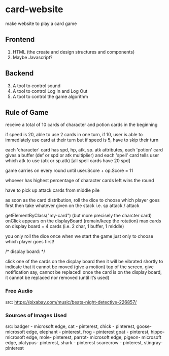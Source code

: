# card-website
make website to play a card game

## Frontend
1. HTML (the create and design structures and components)
2. Maybe Javascript?

## Backend
3. A tool to control sound
4. A tool to control Log In and Log Out
4. A tool to control the game algorithm

## Rule of Game
receive a total of 10 cards of character and potion cards in the beginning 

if speed is 20, able to use 2 cards in one turn, if 10, user is able to immediately use card at their turn but if speed is 5, have to skip their turn 

each 'character' card has spd, hp, atk, sp. atk attributes, each 'potion' card gives a buffer (def or spd or atk multiplier) and each 'spell' card tells user which atk to use (atk or sp.atk) 
[all spell cards have 20 spd]

game carries on every round until user.Score + op.Score = 11

whoever has highest percentage of character cards left wins the round

have to pick up attack cards from middle pile 


as soon as the card distribution,
roll the dice to choose which player goes first
then take whatever given on the stack i.e. sp attack / attack

getElementByClass("my-card") (but more precisely the charcter card) onClick
appears on the displayBoard (remain/keep the rotation)
max cards on display board = 4 cards (i.e. 2 char, 1 buffer, 1 middle)

you only roll the dice once when we start the game just only to choose which player goes first!

/* display board: */

click one of the cards on the display board then it will be vibrated shortly to indicate that it cannot be moved (give a motion)
top of the screen, give notification say, cannot be replaced!
once the card is on the display board, it cannot be replaced nor removed (until it’s used)

### Free Audio
src: https://pixabay.com/music/beats-night-detective-226857/

### Sources of Images Used
src: badger - microsoft edge, cat - pinterest, chick - pinterest, goose- microsoft edge, elephant - pinterest, frog - pinterest 
     goat - pinterest, hippo- microsoft edge, mole- pinterest, parrot- microsoft edge, pigeon- microsoft edge, platypus- pinterest, shark - pinterest
     scarecrow - pinterest, stingray- pinterest

